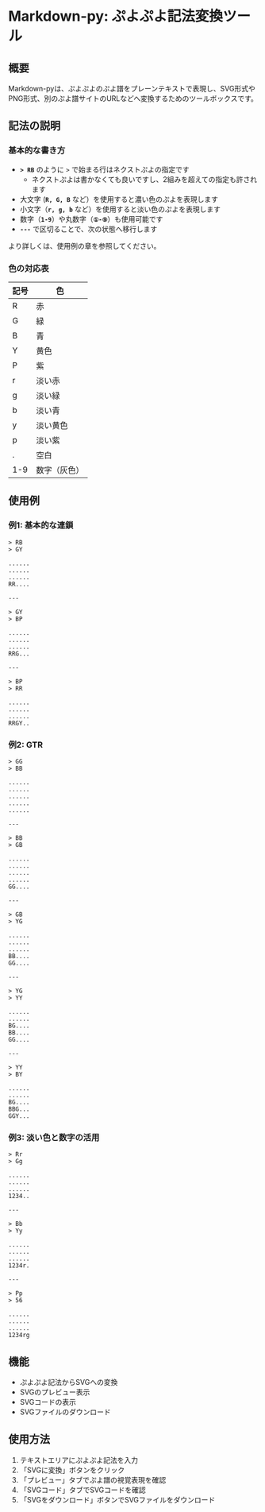# Markdown-py: ぷよぷよ記法変換ツール

## 概要

Markdown-pyは、ぷよぷよのぷよ譜をプレーンテキストで表現し、SVG形式やPNG形式、別のぷよ譜サイトのURLなどへ変換するためのツールボックスです。

## 記法の説明

### 基本的な書き方

- **`> RB`** のように `>` で始まる行はネクストぷよの指定です
    - ネクストぷよは書かなくても良いですし、2組みを超えての指定も許されます
- 大文字 (**`R, G, B`** など）を使用すると濃い色のぷよを表現します
- 小文字（**`r, g, b`** など）を使用すると淡い色のぷよを表現します
- 数字（**`1-9`**）や丸数字（**`①-⑨`**）も使用可能です
- **`---`** で区切ることで、次の状態へ移行します

より詳しくは、使用例の章を参照してください。

### 色の対応表

| 記号 | 色 |
|-----|-----|
| R | 赤 |
| G | 緑 |
| B | 青 |
| Y | 黄色 |
| P | 紫 |
| r | 淡い赤 |
| g | 淡い緑 |
| b | 淡い青 |
| y | 淡い黄色 |
| p | 淡い紫 |
| . | 空白 |
| 1-9 | 数字（灰色） |

## 使用例

### 例1: 基本的な連鎖

```
> RB
> GY

......
......
......
RR....

---

> GY
> BP

......
......
......
RRG...

---

> BP
> RR

......
......
......
RRGY..
```

### 例2: GTR

```
> GG
> BB

......
......
......
......
......

---

> BB
> GB

......
......
......
......
GG....

---

> GB
> YG

......
......
......
BB....
GG....

---

> YG
> YY

......
......
BG....
BB....
GG....

---

> YY
> BY

......
......
BG....
BBG...
GGY...
```

### 例3: 淡い色と数字の活用

```
> Rr
> Gg

......
......
......
1234..

---

> Bb
> Yy

......
......
......
1234r.

---

> Pp
> 56

......
......
......
1234rg
```

## 機能

- ぷよぷよ記法からSVGへの変換
- SVGのプレビュー表示
- SVGコードの表示
- SVGファイルのダウンロード

## 使用方法

1. テキストエリアにぷよぷよ記法を入力
2. 「SVGに変換」ボタンをクリック
3. 「プレビュー」タブでぷよ譜の視覚表現を確認
4. 「SVGコード」タブでSVGコードを確認
5. 「SVGをダウンロード」ボタンでSVGファイルをダウンロード

